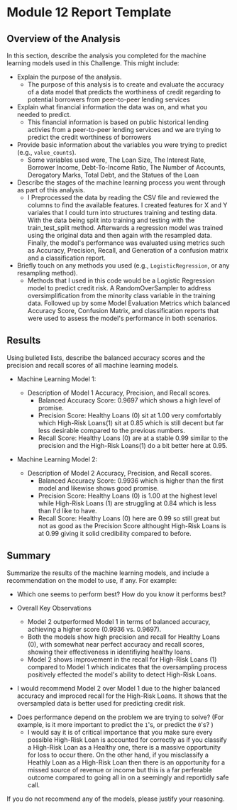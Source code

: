 # Module 12 Report Template

## Overview of the Analysis

In this section, describe the analysis you completed for the machine learning models used in this Challenge. This might include:

* Explain the purpose of the analysis.
  - The purpose of this analysis is to create and evaluate the accuracy of a data model that predicts the worthiness of credit regarding to potential borrowers from peer-to-peer lending services
* Explain what financial information the data was on, and what you needed to predict.
  - This financial information is based on public historical lending activies from a peer-to-peer lending services and we are trying to predict the credit worthiness of borrowers
* Provide basic information about the variables you were trying to predict (e.g., `value_counts`).
  - Some variables used were, The Loan Size, The Interest Rate, Borrower Income, Debt-To-Income Ratio, The Number of Accounts, Derogatory Marks, Total Debt, and the Statues of the Loan
* Describe the stages of the machine learning process you went through as part of this analysis.
  - I Preprocessed the data by reading the CSV file and reviewed the columns to find the available features. I created features for X and Y variales that I could turn into structures training and testing data. With the data being split into training and testing with the train_test_split method. Afterwards a regression model was trained using the original data and then again with the resampled data. Finally, the model's performance was evaluated using metrics such as Accuracy, Precision, Recall, and Generation of a confusion matrix and a classification report.
* Briefly touch on any methods you used (e.g., `LogisticRegression`, or any resampling method).
  - Methods that I used in this code would be a Logistic Regression model to predict credit risk. A RandomOverSampler to address oversimplification from the minority class variable in the training data. Followed up by some Model Evaluation Metrics which balanced Accuracy Score, Confusion Matrix, and classification reports that were used to assess the model's performance in both scenarios.

## Results

Using bulleted lists, describe the balanced accuracy scores and the precision and recall scores of all machine learning models.

* Machine Learning Model 1:
  * Description of Model 1 Accuracy, Precision, and Recall scores.
    - Balanced Accuracy Score: 0.9697 which shows a high level of promise.
    - Precision Score: Healthy Loans (0) sit at 1.00 very comfortably which High-Risk Loans(1) sit at 0.85 which is still decent but far less desirable compared to the previous numbers.
    - Recall Score: Healthy Loans (0) are at a stable 0.99 similar to the precision and the High-Risk Loans(1) do a bit better here at 0.95.


* Machine Learning Model 2:
  * Description of Model 2 Accuracy, Precision, and Recall scores.
    - Balanced Accuracy Score: 0.9936 which is higher than the first model and likewise shows good promise.
    - Precision Score: Healthy Loans (0) is 1.00 at the highest level while High-Risk Loans (1) are struggling at 0.84 which is less than I'd like to have.
    - Recall Score: Healthy Loans (0) here are 0.99 so still great but not as good as the Precision Score althought High-Risk Loans is at 0.99 giving it solid credibility compared to before.
## Summary

Summarize the results of the machine learning models, and include a recommendation on the model to use, if any. For example:
* Which one seems to perform best? How do you know it performs best?
- Overall Key Observations
  - Model 2 outperformed Model 1 in terms of balanced accuracy, achieving a higher score (0.9936 vs. 0.9697).
  - Both the models show high precision and recall for Healthy Loans (0), with somewhat near perfect accuracy and recall scores, showing their effectiveness in identifiying healthy loans.
  - Model 2 shows improvement in the recall for High-Risk Loans (1) compared to Model 1 which indicates that the oversampling process positively effected the model's ability to detect High-Risk Loans. 

- I would recommend Model 2 over Model 1 due to the higher balanced accuracy and improced recall for the High-Risk Loans. It shows that the oversampled data is better used for predicting credit risk.

* Does performance depend on the problem we are trying to solve? (For example, is it more important to predict the `1`'s, or predict the `0`'s? )
  - I would say it is of critical importance that you make sure every possible High-Risk Loan is accounted for correctly as if you classify a High-Risk Loan as a Healthy one, there is a massive opportunity for loss to occur there. On the other hand, if you misclassify a Heathly Loan as a High-Risk Loan then there is an opportunity for a missed source of revenue or income but this is a far perferable outcome compared to going all in on a seemingly and reportidly safe call.

If you do not recommend any of the models, please justify your reasoning.
